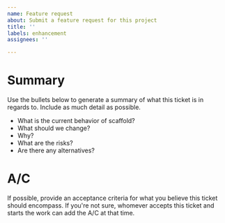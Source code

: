 ```yaml
---
name: Feature request
about: Submit a feature request for this project
title: ''
labels: enhancement
assignees: ''

---
```


# Summary
Use the bullets below to generate a summary of what this ticket is in regards to. Include as much detail as possible.

* What is the current behavior of scaffold?
* What should we change?
* Why?
* What are the risks? 
* Are there any alternatives?

# A/C
If possible, provide an acceptance criteria for what you believe this ticket should encompass. If you're not sure, whomever accepts this ticket and starts the work can add the A/C at that time.
